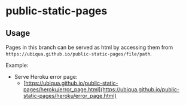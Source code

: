 # public-static-pages

## Usage
Pages in this branch can be served as html by accessing them from ``https://ubiqua.github.io/public-static-pages/file/path``.

Example:
  - Serve Heroku error page: 
    - [https://ubiqua.github.io/public-static-pages/heroku/error_page.html](https://ubiqua.github.io/public-static-pages/heroku/error_page.html)
